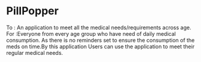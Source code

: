 # PillPopper
To : An application to meet all the medical needs/requirements across age.
For :Everyone from every age group who have need of daily medical consumption.
As there is no reminders set to ensure the consumption of the meds on time.By this application Users can use the application to meet their regular medical needs.





